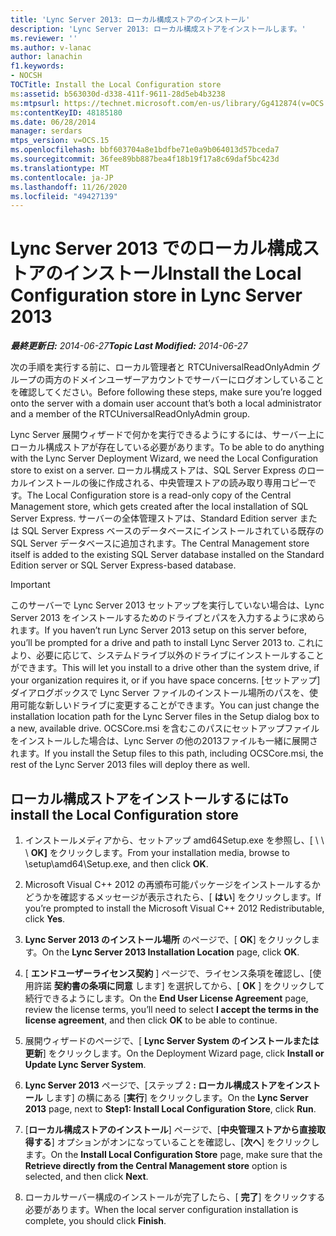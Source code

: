 ```yaml
---
title: 'Lync Server 2013: ローカル構成ストアのインストール'
description: 'Lync Server 2013: ローカル構成ストアをインストールします。'
ms.reviewer: ''
ms.author: v-lanac
author: lanachin
f1.keywords:
- NOCSH
TOCTitle: Install the Local Configuration store
ms:assetid: b563030d-d338-411f-9611-28d5eb4b3238
ms:mtpsurl: https://technet.microsoft.com/en-us/library/Gg412874(v=OCS.15)
ms:contentKeyID: 48185180
ms.date: 06/28/2014
manager: serdars
mtps_version: v=OCS.15
ms.openlocfilehash: bbf603704a8e1bdfbe71e0a9b064013d57bceda7
ms.sourcegitcommit: 36fee89bb887bea4f18b19f17a8c69daf5bc423d
ms.translationtype: MT
ms.contentlocale: ja-JP
ms.lasthandoff: 11/26/2020
ms.locfileid: "49427139"
---
```

# <a name="install-the-local-configuration-store-in-lync-server-2013"></a><span data-ttu-id="ba19f-103">Lync Server 2013 でのローカル構成ストアのインストール</span><span class="sxs-lookup"><span data-stu-id="ba19f-103">Install the Local Configuration store in Lync Server 2013</span></span>

<div data-xmlns="http://www.w3.org/1999/xhtml">

<div class="topic" data-xmlns="http://www.w3.org/1999/xhtml" data-msxsl="urn:schemas-microsoft-com:xslt" data-cs="https://msdn.microsoft.com/">

<div data-asp="https://msdn2.microsoft.com/asp">



</div>

<div id="mainSection">

<div id="mainBody"><span data-ttu-id="ba19f-104">

<span> </span></span><span class="sxs-lookup"><span data-stu-id="ba19f-104">

<span> </span></span></span>

<span data-ttu-id="ba19f-105">_**最終更新日:** 2014-06-27_</span><span class="sxs-lookup"><span data-stu-id="ba19f-105">_**Topic Last Modified:** 2014-06-27_</span></span>

<span data-ttu-id="ba19f-106">次の手順を実行する前に、ローカル管理者と RTCUniversalReadOnlyAdmin グループの両方のドメインユーザーアカウントでサーバーにログオンしていることを確認してください。</span><span class="sxs-lookup"><span data-stu-id="ba19f-106">Before following these steps, make sure you’re logged onto the server with a domain user account that’s both a local administrator and a member of the RTCUniversalReadOnlyAdmin group.</span></span>

<span data-ttu-id="ba19f-107">Lync Server 展開ウィザードで何かを実行できるようにするには、サーバー上にローカル構成ストアが存在している必要があります。</span><span class="sxs-lookup"><span data-stu-id="ba19f-107">To be able to do anything with the Lync Server Deployment Wizard, we need the Local Configuration store to exist on a server.</span></span> <span data-ttu-id="ba19f-108">ローカル構成ストアは、SQL Server Express のローカルインストールの後に作成される、中央管理ストアの読み取り専用コピーです。</span><span class="sxs-lookup"><span data-stu-id="ba19f-108">The Local Configuration store is a read-only copy of the Central Management store, which gets created after the local installation of SQL Server Express.</span></span> <span data-ttu-id="ba19f-109">サーバーの全体管理ストアは、Standard Edition server または SQL Server Express ベースのデータベースにインストールされている既存の SQL Server データベースに追加されます。</span><span class="sxs-lookup"><span data-stu-id="ba19f-109">The Central Management store itself is added to the existing SQL Server database installed on the Standard Edition server or SQL Server Express-based database.</span></span>

<div>


> [!IMPORTANT]  
> <span data-ttu-id="ba19f-110">このサーバーで Lync Server 2013 セットアップを実行していない場合は、Lync Server 2013 をインストールするためのドライブとパスを入力するように求められます。</span><span class="sxs-lookup"><span data-stu-id="ba19f-110">If you haven’t run Lync Server 2013 setup on this server before, you’ll be prompted for a drive and path to install Lync Server 2013 to.</span></span> <span data-ttu-id="ba19f-111">これにより、必要に応じて、システムドライブ以外のドライブにインストールすることができます。</span><span class="sxs-lookup"><span data-stu-id="ba19f-111">This will let you install to a drive other than the system drive, if your organization requires it, or if you have space concerns.</span></span> <span data-ttu-id="ba19f-112">[セットアップ] ダイアログボックスで Lync Server ファイルのインストール場所のパスを、使用可能な新しいドライブに変更することができます。</span><span class="sxs-lookup"><span data-stu-id="ba19f-112">You can just change the installation location path for the Lync Server files in the Setup dialog box to a new, available drive.</span></span> <span data-ttu-id="ba19f-113">OCSCore.msi を含むこのパスにセットアップファイルをインストールした場合は、Lync Server の他の2013ファイルも一緒に展開されます。</span><span class="sxs-lookup"><span data-stu-id="ba19f-113">If you install the Setup files to this path, including OCSCore.msi, the rest of the Lync Server 2013 files will deploy there as well.</span></span>



</div>

<div>

## <a name="to-install-the-local-configuration-store"></a><span data-ttu-id="ba19f-114">ローカル構成ストアをインストールするには</span><span class="sxs-lookup"><span data-stu-id="ba19f-114">To install the Local Configuration store</span></span>

1.  <span data-ttu-id="ba19f-115">インストールメディアから、セットアップ amd64Setup.exe を参照し、[ \\ \\ \\ **OK]** をクリックします。</span><span class="sxs-lookup"><span data-stu-id="ba19f-115">From your installation media, browse to \\setup\\amd64\\Setup.exe, and then click **OK**.</span></span>

2.  <span data-ttu-id="ba19f-116">Microsoft Visual C++ 2012 の再頒布可能パッケージをインストールするかどうかを確認するメッセージが表示されたら、[ **はい**] をクリックします。</span><span class="sxs-lookup"><span data-stu-id="ba19f-116">If you’re prompted to install the Microsoft Visual C++ 2012 Redistributable, click **Yes**.</span></span>

3.  <span data-ttu-id="ba19f-117">**Lync Server 2013 のインストール場所** のページで、[ **OK**] をクリックします。</span><span class="sxs-lookup"><span data-stu-id="ba19f-117">On the **Lync Server 2013 Installation Location** page, click **OK**.</span></span>

4.  <span data-ttu-id="ba19f-118">[ **エンドユーザーライセンス契約** ] ページで、ライセンス条項を確認し、[使用許諾 **契約書の条項に同意** します] を選択してから、[ **OK** ] をクリックして続行できるようにします。</span><span class="sxs-lookup"><span data-stu-id="ba19f-118">On the **End User License Agreement** page, review the license terms, you’ll need to select **I accept the terms in the license agreement**, and then click **OK** to be able to continue.</span></span>

5.  <span data-ttu-id="ba19f-119">展開ウィザードのページで、[ **Lync Server System のインストールまたは更新**] をクリックします。</span><span class="sxs-lookup"><span data-stu-id="ba19f-119">On the Deployment Wizard page, click **Install or Update Lync Server System**.</span></span>

6.  <span data-ttu-id="ba19f-120">**Lync Server 2013** ページで、[ステップ 2 **: ローカル構成ストアをインストール** します] の横にある [**実行**] をクリックします。</span><span class="sxs-lookup"><span data-stu-id="ba19f-120">On the **Lync Server 2013** page, next to **Step1: Install Local Configuration Store**, click **Run**.</span></span>

7.  <span data-ttu-id="ba19f-121">[**ローカル構成ストアのインストール**] ページで、[**中央管理ストアから直接取得する**] オプションがオンになっていることを確認し、[**次へ**] をクリックします。</span><span class="sxs-lookup"><span data-stu-id="ba19f-121">On the **Install Local Configuration Store** page, make sure that the **Retrieve directly from the Central Management store** option is selected, and then click **Next**.</span></span>

8.  <span data-ttu-id="ba19f-122">ローカルサーバー構成のインストールが完了したら、[ **完了**] をクリックする必要があります。</span><span class="sxs-lookup"><span data-stu-id="ba19f-122">When the local server configuration installation is complete, you should click **Finish**.</span></span>

<span data-ttu-id="ba19f-123"></div>

</div>

<span> </span>

</div>

</div>

</span><span class="sxs-lookup"><span data-stu-id="ba19f-123"></div>

</div>

<span> </span>

</div>

</div>

</span></span></div>

